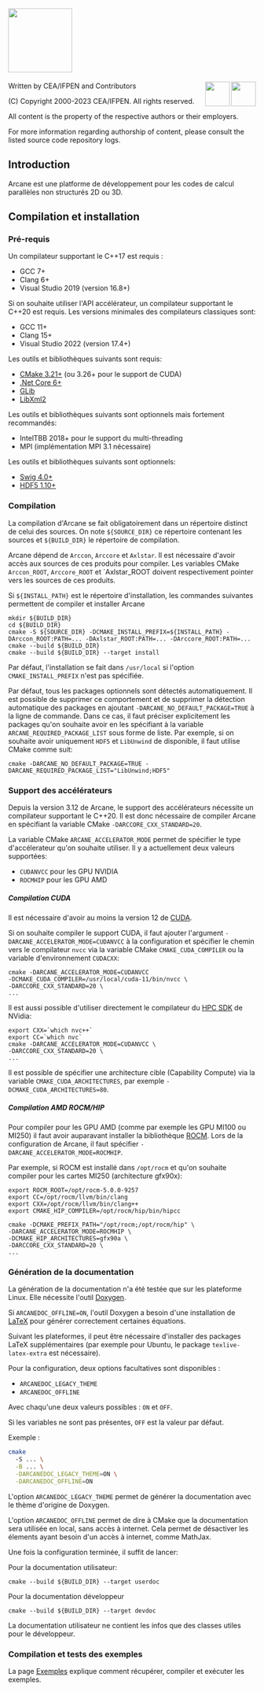 ﻿[//]: <> (Comment: -*- coding: utf-8-with-signature -*-)


# <img src="doc/theme/img/logo_arcane_text.png" height="130" align="middle" />

<img src="https://www.cea.fr/PublishingImages/cea.jpg" height="50" align="right" />
<img src="https://www.ifpenergiesnouvelles.fr/sites/ifpen.fr/files/logo_ifpen_2.jpg" height="50" align="right"/>

Written by CEA/IFPEN and Contributors

(C) Copyright 2000-2023 CEA/IFPEN. All rights reserved.

All content is the property of the respective authors or their employers.

For more information regarding authorship of content, please consult the listed source code repository logs.

## Introduction

Arcane est une platforme de développement pour les codes de calcul parallèles non structurés 2D ou 3D.

## Compilation et installation

### Pré-requis

Un compilateur supportant le C++17 est requis :

- GCC 7+
- Clang 6+
- Visual Studio 2019 (version 16.8+)

Si on souhaite utiliser l'API accélérateur, un compilateur supportant le
C++20 est requis. Les versions minimales des compilateurs classiques sont:

- GCC 11+
- Clang 15+
- Visual Studio 2022 (version 17.4+)

Les outils et bibliothèques suivants sont requis:

- [CMake 3.21+](https://cmake.org) (ou 3.26+ pour le support de CUDA)
- [.Net Core 6+](https://dotnet.microsoft.com/download)
- [GLib](https://www.gtk.org/)
- [LibXml2](http://www.xmlsoft.org/)

Les outils et bibliothèques suivants sont optionnels mais fortement recommandés:

- IntelTBB 2018+ pour le support du multi-threading
- MPI (implémentation MPI 3.1 nécessaire)

Les outils et bibliothèques suivants sont optionnels:

- [Swig 4.0+](http://swig.org/)
- [HDF5 1.10+](https://www.hdfgroup.org/solutions/hdf5/)

### Compilation

La compilation d'Arcane se fait obligatoirement dans un
répertoire distinct de celui des sources. On note `${SOURCE_DIR}` ce
répertoire contenant les sources et `${BUILD_DIR}` le répertoire de compilation.

Arcane dépend de `Arccon`, `Arccore` et `Axlstar`. Il est nécessaire d'avoir accès
aux sources de ces produits pour compiler. Les variables CMake
`Arccon_ROOT`, `Arccore_ROOT` et `Axlstar_ROOT doivent respectivement
pointer vers les sources de ces produits.

Si `${INSTALL_PATH}` est le répertoire d'installation, les commandes
suivantes permettent de compiler et installer Arcane

~~~{.sh}
mkdir ${BUILD_DIR}
cd ${BUILD_DIR}
cmake -S ${SOURCE_DIR} -DCMAKE_INSTALL_PREFIX=${INSTALL_PATH} -DArccon_ROOT:PATH=... -DAxlstar_ROOT:PATH=... -DArccore_ROOT:PATH=...
cmake --build ${BUILD_DIR}
cmake --build ${BUILD_DIR} --target install
~~~

Par défaut, l'installation se fait dans `/usr/local` si l'option
`CMAKE_INSTALL_PREFIX` n'est pas spécifiée.

Par défaut, tous les packages optionnels sont détectés
automatiquement. Il est possible de supprimer ce comportement et de
supprimer la détection automatique des packages en ajoutant
`-DARCANE_NO_DEFAULT_PACKAGE=TRUE` à la ligne de commande. Dans ce
cas, il faut préciser explicitement les packages qu'on souhaite avoir
en les spécifiant à la variable `ARCANE_REQUIRED_PACKAGE_LIST` sous
forme de liste. Par exemple, si on souhaite avoir uniquement `HDF5` et
`LibUnwind` de disponible, il faut utilise CMake comme suit:

~~~{.sh}
cmake -DARCANE_NO_DEFAULT_PACKAGE=TRUE -DARCANE_REQUIRED_PACKAGE_LIST="LibUnwind;HDF5"
~~~

### Support des accélérateurs

Depuis la version 3.12 de Arcane, le support des accélérateurs nécessite un
compilateur supportant le C++20. Il est donc nécessaire de compiler
Arcane en spécifiant la variable CMake `-DARCCORE_CXX_STANDARD=20`.

La variable CMake `ARCANE_ACCELERATOR_MODE` permet de spécifier le
type d'accélerateur qu'on souhaite utiliser. Il y a actuellement deux
valeurs supportées:

- `CUDANVCC` pour les GPU NVIDIA
- `ROCMHIP` pour les GPU AMD

##### Compilation CUDA

Il est nécessaire d'avoir au moins la version 12 de
[CUDA](https://developer.nvidia.com/cuda-downloads).

Si on souhaite compiler le support CUDA, il faut ajouter l'argument
`-DARCANE_ACCELERATOR_MODE=CUDANVCC` à la configuration et spécifier
le chemin vers le compilateur `nvcc` via la variable CMake
`CMAKE_CUDA_COMPILER` ou la variable d'environnement `CUDACXX`:

~~~{.sh}
cmake -DARCANE_ACCELERATOR_MODE=CUDANVCC
-DCMAKE_CUDA_COMPILER=/usr/local/cuda-11/bin/nvcc \
-DARCCORE_CXX_STANDARD=20 \
...
~~~

Il est aussi possible d'utiliser directement le compilateur du [HPC
SDK](https://developer.nvidia.com/hpc-sdk) de NVidia:

~~~{.sh}
export CXX=`which nvc++`
export CC=`which nvc`
cmake -DARCANE_ACCELERATOR_MODE=CUDANVCC \
-DARCCORE_CXX_STANDARD=20 \
...
~~~

Il est possible de spécifier une architecture cible (Capability
Compute) via la variable `CMAKE_CUDA_ARCHITECTURES`, par exemple
`-DCMAKE_CUDA_ARCHITECTURES=80`.

##### Compilation AMD ROCM/HIP

Pour compiler pour les GPU AMD (comme par exemple les GPU MI100 ou
MI250) il faut avoir auparavant installer la bibliothèque [ROCM](https://docs.amd.com/). Lors
de la configuration de Arcane, il faut spécifier
`-DARCANE_ACCELERATOR_MODE=ROCMHIP`.

Par exemple, si ROCM est installé dans `/opt/rocm` et qu'on souhaite
compiler pour les cartes MI250 (architecture gfx90x):

~~~{.sh}
export ROCM_ROOT=/opt/rocm-5.0.0-9257
export CC=/opt/rocm/llvm/bin/clang
export CXX=/opt/rocm/llvm/bin/clang++
export CMAKE_HIP_COMPILER=/opt/rocm/hip/bin/hipcc

cmake -DCMAKE_PREFIX_PATH="/opt/rocm;/opt/rocm/hip" \
-DARCANE_ACCELERATOR_MODE=ROCMHIP \
-DCMAKE_HIP_ARCHITECTURES=gfx90a \
-DARCCORE_CXX_STANDARD=20 \
...
~~~

### Génération de la documentation

La génération de la documentation n'a été testée que sur les plateforme Linux.
Elle nécessite l'outil [Doxygen](https://www.doxygen.nl/index.html).

Si `ARCANEDOC_OFFLINE=ON`, l'outil Doxygen a besoin d'une installation de
[LaTeX](https://www.latex-project.org/) pour générer correctement
certaines équations.

Suivant les plateformes, il peut être nécessaire
d'installer des packages LaTeX supplémentaires (par exemple pour
Ubuntu, le package `texlive-latex-extra` est nécessaire).

Pour la configuration, deux options facultatives sont disponibles :
- `ARCANEDOC_LEGACY_THEME`
- `ARCANEDOC_OFFLINE`

Avec chaqu'une deux valeurs possibles : `ON` et `OFF`.

Si les variables ne sont pas présentes, `OFF` est la valeur par défaut.

Exemple :
```bash
cmake
  -S ... \
  -B ... \
  -DARCANEDOC_LEGACY_THEME=ON \
  -DARCANEDOC_OFFLINE=ON
```
L'option `ARCANEDOC_LEGACY_THEME` permet de générer la documentation
avec le thème d'origine de Doxygen.

L'option `ARCANEDOC_OFFLINE` permet de dire à CMake que la documentation
sera utilisée en local, sans accès à internet. Cela permet de désactiver
les élements ayant besoin d'un accès à internet, comme MathJax. 

Une fois la configuration terminée, il suffit de lancer:

Pour la documentation utilisateur:

~~~{.sh}
cmake --build ${BUILD_DIR} --target userdoc
~~~

Pour la documentation développeur

~~~{.sh}
cmake --build ${BUILD_DIR} --target devdoc
~~~

La documentation utilisateur ne contient les infos que des classes
utiles pour le développeur.

### Compilation et tests des exemples

La page [Exemples](./samples_build/samples/README.md) explique comment
récupérer, compiler et exécuter les exemples.
